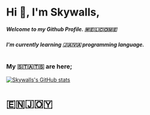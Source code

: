 # Hi 👋, I'm Skywalls, 
##### Welcome to my Github Profile. 🇼🇪🇱🇨🇴🇲🇪
##### I'm currently learning 🇯🇦🇻🇦 programming language.
#
### My 🇸🇹🇦🇹🇸 are here;
[![Skywalls's GitHub stats](https://github-readme-stats.vercel.app/api?username=Skywalls)](https://github.com/Skywalls)
# 🇪🇳🇯🇴🇾

<!---
Skywalls/Skywalls is a ✨ special ✨ repository because its `README.md` (this file) appears on your GitHub profile.
You can click the Preview link to take a look at your changes.
--->
